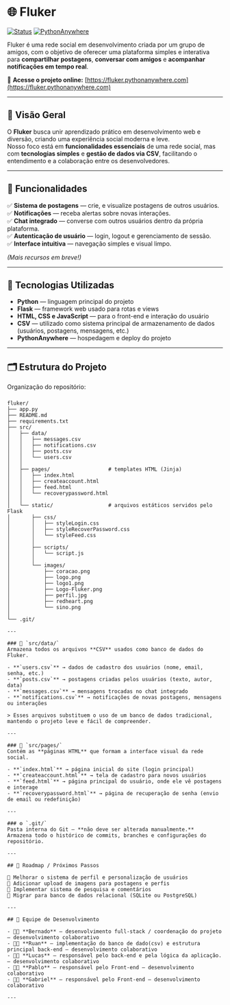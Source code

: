 # 🌐 Fluker

[![Status](https://img.shields.io/badge/status-em%20desenvolvimento-orange)]()
[![PythonAnywhere](https://img.shields.io/badge/deploy-pythonanywhere-blue)]()

Fluker é uma rede social em desenvolvimento criada por um grupo de amigos, com o objetivo de oferecer uma plataforma simples e interativa para **compartilhar postagens**, **conversar com amigos** e **acompanhar notificações em tempo real**.

🔗 **Acesse o projeto online:** [https://fluker.pythonanywhere.com](https://fluker.pythonanywhere.com)

---

## 📖 Visão Geral

O **Fluker** busca unir aprendizado prático em desenvolvimento web e diversão, criando uma experiência social moderna e leve.  
Nosso foco está em **funcionalidades essenciais** de uma rede social, mas com **tecnologias simples** e **gestão de dados via CSV**, facilitando o entendimento e a colaboração entre os desenvolvedores.

---

## 🚀 Funcionalidades

✅ **Sistema de postagens** — crie, e visualize postagens de outros usuários.  
✅ **Notificações** — receba alertas sobre novas interações.  
✅ **Chat integrado** — converse com outros usuários dentro da própria plataforma.  
✅ **Autenticação de usuário** — login, logout e gerenciamento de sessão.  
✅ **Interface intuitiva** — navegação simples e visual limpo.  

*(Mais recursos em breve!)*

---

## 🧠 Tecnologias Utilizadas

- **Python** — linguagem principal do projeto  
- **Flask** — framework web usado para rotas e views  
- **HTML, CSS e JavaScript** — para o front-end e interação do usuário  
- **CSV** — utilizado como sistema principal de armazenamento de dados (usuários, postagens, mensagens, etc.)  
- **PythonAnywhere** — hospedagem e deploy do projeto  

---

## 🗂️ Estrutura do Projeto

Organização do repositório:

###

```text
fluker/
├── app.py
├── README.md
├── requirements.txt
├── src/
│   ├── data/
│   │   ├── messages.csv
│   │   ├── notifications.csv
│   │   ├── posts.csv
│   │   └── users.csv
│   │
│   ├── pages/                   # templates HTML (Jinja)
│   │   ├── index.html
│   │   ├── createaccount.html
│   │   ├── feed.html
│   │   └── recoverypassword.html
│   │
│   └── static/                  # arquivos estáticos servidos pelo Flask
│       ├── css/
│       │   ├── styleLogin.css
│       │   ├── styleRecoverPassword.css
│       │   └── styleFeed.css
│       │
│       ├── scripts/
│       │   └── script.js
│       │
│       └── images/
│           ├── coracao.png
│           ├── logo.png
│           ├── logo1.png
│           ├── Logo-Fluker.png
│           ├── perfil.jpg
│           ├── redheart.png
│           └── sino.png
│
└── .git/

---

### 📂 `src/data/`
Armazena todos os arquivos **CSV** usados como banco de dados do Fluker.

- **`users.csv`** → dados de cadastro dos usuários (nome, email, senha, etc.)  
- **`posts.csv`** → postagens criadas pelos usuários (texto, autor, data)  
- **`messages.csv`** → mensagens trocadas no chat integrado  
- **`notifications.csv`** → notificações de novas postagens, mensagens ou interações  

> Esses arquivos substituem o uso de um banco de dados tradicional, mantendo o projeto leve e fácil de compreender.

---

### 📂 `src/pages/`
Contém as **páginas HTML** que formam a interface visual da rede social.

- **`index.html`** → página inicial do site (login principal)  
- **`createaccount.html`** → tela de cadastro para novos usuários  
- **`feed.html`** → página principal do usuário, onde ele vê postagens e interage  
- **`recoverypassword.html`** → página de recuperação de senha (envio de email ou redefinição)

---

### ⚙️ `.git/`
Pasta interna do Git — **não deve ser alterada manualmente.**  
Armazena todo o histórico de commits, branches e configurações do repositório.

---

## 📅 Roadmap / Próximos Passos

🔹 Melhorar o sistema de perfil e personalização de usuários  
🔹 Adicionar upload de imagens para postagens e perfis  
🔹 Implementar sistema de pesquisa e comentários  
🔹 Migrar para banco de dados relacional (SQLite ou PostgreSQL)  

---

## 👥 Equipe de Desenvolvimento

- 👨‍💻 **Bernado** — desenvolvimento full-stack / coordenação do projeto — desenvolvimento colaborativo
- 👨‍💻 **Ruan** — implementação do banco de dado(csv) e estrutura  principal back-end — desenvolvimento colaborativo
- 👨‍💻 **Lucas** — responsável pelo back-end e pela lógica da aplicação. — desenvolvimento colaborativo
- 👨‍💻 **Pablo** — responsável pelo Front-end — desenvolvimento colaborativo
- 👨‍💻 **Gabriel** — responsável pelo Front-end — desenvolvimento colaborativo

---

